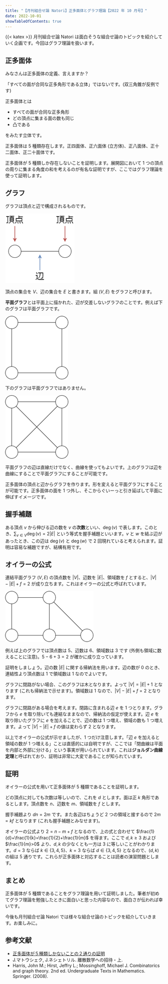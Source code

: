 ```yaml
---
title: "【月刊組合せ論 Natori】正多面体とグラフ理論【2022 年 10 月号】"
date: 2022-10-01
showTableOfContents: true
---
```


{{< katex >}}
月刊組合せ論 Natori は面白そうな組合せ論のトピックを紹介していく企画です。今回はグラフ理論を扱います。

## 正多面体

みなさんは正多面体の定義、言えますか？

「すべての面が合同な正多角形である立体」ではないです。(双三角錐が反例です)

正多面体とは

- すべての面が合同な正多角形
- どの頂点に集まる面の数も同じ
- 凸である

をみたす立体です。

正多面体は 5 種類存在します。正四面体、正六面体 (立方体)、正八面体、正十二面体、正二十面体です。

正多面体が 5 種類しか存在しないことを証明します。展開図において 1 つの頂点の周りに集まる角度の和を考えるのが有名な証明ですが、ここではグラフ理論を使って証明します。

## グラフ

グラフは頂点と辺で構成されるものです。

![](./iNbBbMM.png)

頂点の集合を $V$、辺の集合を $E$ と書きます。組 $(V,E)$ をグラフと呼びます。

**平面グラフ**とは平面上に描かれた、辺が交差しないグラフのことです。例えば下のグラフは平面グラフです。

![](./sLI5t27.png)

下のグラフは平面グラフではありません。

![](./DCfQjgm.png)

平面グラフの辺は直線だけでなく、曲線を使ってもよいです。上のグラフは辺を曲線にすることで平面グラフにすることが可能です。

正多面体の頂点と辺からグラフを作ります。形を変えると平面グラフにすることが可能です。正多面体の面を 1 つ外し、そこからぐいーっと引き延ばして平面に伸ばすイメージです。

## 握手補題

ある頂点 $v$ から伸びる辺の数を $v$ の**次数**といい、$\deg(v)$ で表します。このとき、$\sum_{v\in V}\deg(v)=2|E|$ という等式を握手補題といいます。$v$ と $w$ を結ぶ辺があったとき、この辺は $\deg(v)$ と $\deg(w)$ で 2 回現れていると考えられます。証明は容易な補題ですが、結構有用です。

## オイラーの公式

連結平面グラフ $(V,E)$ の頂点数を $|V|$、辺数を $|E|$、領域数を $f$ とすると、$|V|-|E|+f=2$ が成り立ちます。これはオイラーの公式と呼ばれています。

![](./U21el98.png)

例えば上のグラフでは頂点数は 5、辺数は 6、領域数は 3 です (外側も領域に数えることに注意)。$5-6+3=2$ が確かに成り立っています。

証明をしましょう。辺の数 $|E|$ に関する帰納法を用います。辺の数が 0 のとき、連結性より頂点数は 1 で領域数は 1 なのでよいです。

グラフに閉路がない場合、このグラフは木となります。よって $|V|=|E|+1$ となります (これも帰納法で示せます)。領域数は 1 なので、$|V|-|E|+f=2$ となります。

グラフに閉路がある場合を考えます。閉路に含まれる辺 $e$ を 1 つとります。グラフから $e$ を取り除いても連結なままなので、帰納法の仮定が使えます。辺 $e$ を取り除いたグラフに $e$ を加えることで、辺の数は 1 つ増え、領域の数も 1 つ増えます。よって $|V|-|E|+f$ の値は変わらず 2 となります。

以上でオイラーの公式が示せましたが、1 つだけ注意します。「辺 $e$ を加えると領域の数が 1 つ増える」ことは直感的には自明ですが、ここでは「閉曲線は平面を内部と外部に分ける」という事実が用いられています。これは**ジョルダン曲線定理**と呼ばれており、証明は非常に大変であることが知られています。

## 証明

オイラーの公式を用いて正多面体が 5 種類であることを証明します。

どの頂点に対しても次数は等しいので、これを $d$ とします。面は正 $k$ 角形であるとします。頂点数を $n$、辺数を $m$、領域数を $f$ とします。

握手補題より $dn=2m$ です。また各辺はちょうど 2 つの領域と接するので $2m=kf$ となります (これも握手補題とみなせます)。

オイラーの公式より $2=n-m+f$ となるので、上の式と合わせて $\frac{1}{d}+\frac{1}{k}=\frac{1}{2}+\frac{1}{m}$ を得ます。ここで $d,k\ge 3$ および $\frac{1}{m}>0$ より、$d,k$ の少なくとも一方は 3 に等しいことがわかります。$d=3$ ならば $k\in \{3,4,5\}$、$k=3$ ならば $d\in \{3,4,5\}$ となるので、$(d,k)$ の組は 5 通りです。これらが正多面体と対応することは読者の演習問題とします。

## まとめ

正多面体が 5 種類であることをグラフ理論を用いて証明しました。筆者が初めてグラフ理論を勉強したときに面白いと思った内容なので、面白さが伝われば幸いです。

今後も月刊組合せ論 Natori では様々な組合せ論のトピックを紹介していきます。お楽しみに。

## 参考文献

- [正多面体が５種類しかないことの２通りの証明](https://manabitimes.jp/math/899)
- J.マトウシェク, J.ネシェトリル. 離散数学への招待・上.
- Harris, John M.; Hirst, Jeffry L.; Mossinghoff, Michael J. Combinatorics and graph theory. 2nd ed. Undergraduate Texts in Mathematics. Springer. (2008).
